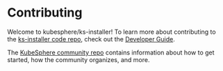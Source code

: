 # Contributing

Welcome to kubesphere/ks-installer! To learn more about contributing to the [ks-installer code repo](README.md), check out the [Developer Guide](https://github.com/kubesphere/community/tree/master/developer-guide/development).

The [KubeSphere community repo](https://github.com/kubesphere/community) contains information about how to get started, how the community organizes, and more.
